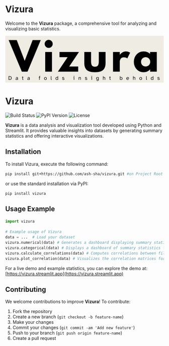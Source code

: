 # Vizura

Welcome to the **Vizura** package, a comprehensive tool for analyzing and visualizing basic statistics.

![Vizura Logo](https://raw.githubusercontent.com/ash-sha/vizura/refs/heads/main/logo.png)
# Vizura
![Build Status](https://img.shields.io/github/workflow/status/ash-sha/vizura/Python%20CI?label=build)
![PyPI Version](https://img.shields.io/pypi/v/vizura?logo=pypi)
![License](https://img.shields.io/pypi/l/vizura?logo=open-source)


**Vizura** is a data analysis and visualization tool developed using Python and Streamlit. It provides valuable insights into datasets by generating summary statistics and offering interactive visualizations.

## Installation

To install Vizura, execute the following command:

```bash
pip install git+https://github.com/ash-sha/vizura.git #on Project Root directory
````
or  use the standard installation via PyPI:
```
pip install vizura
```

## Usage Example

```python
import vizura

# Example usage of Vizura
data = ...  # Load your dataset
vizura.numerical(data) # Generates a dashboard displaying summary statistics for numerical columns in the dataset.
vizura.categorical(data) # Displays a dashboard of summary statistics for categorical columns.
vizura.calculate_correlations(data) # Computes correlations between filtered numerical columns using Pearson, Kendall, and Spearman methods.
vizura.plot_correlation(data) # Visualizes the correlation matrices for Pearson, Kendall, and Spearman.
```

For a live demo and example statistics, you can explore the demo at: [https://vizura.streamlit.app](https://vizura.streamlit.app)

## Contributing

We welcome contributions to improve **Vizura**! To contribute:
1. Fork the repository
2. Create a new branch (`git checkout -b feature-name`)
3. Make your changes
4. Commit your changes (`git commit -am 'Add new feature'`)
5. Push to your branch (`git push origin feature-name`)
6. Create a pull request